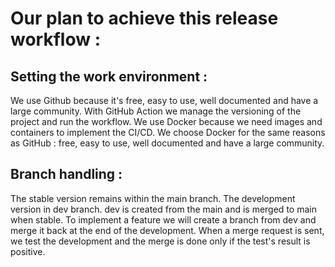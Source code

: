 # Our plan to achieve this release workflow :

## Setting the work environment :
We use Github because it's free, easy to use, well documented and have a large community. With GitHub Action we manage the versioning of the project and run the workflow.
We use Docker because we need images and containers to implement the CI/CD. We choose Docker for the same reasons as GitHub : free, easy to use, well documented and have a large community.

## Branch handling :
The stable version remains within the main branch.
The development version in dev branch. dev is created from the main and is merged to main when stable.
To implement a feature we will create a branch from dev and merge it back at the end of the development.
When a merge request is sent, we test the development and the merge is done only if the test's result is positive.
